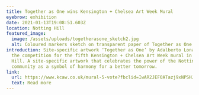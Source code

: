 ```yaml
---
title: Together as One wins Kensington + Chelsea Art Week Mural
eyebrow: exhibition
date: 2021-01-13T19:08:51.603Z
location: Notting Hill
featured_image:
  image: /assets/uploads/togetherasone_sketch2.jpg
  alt: Coloured markers sketch on transparent paper of Together as One mural
introduction: Site-specific artwork ‘Together as One’ by Adalberto Lonardi wins
  the competition for the fifth Kensington + Chelsea Art Week mural in Notting
  Hill. A site-specific artwork that celebrates the power of the Notting Hill
  community as a symbol of harmony for a better tomorrow.
link:
  url: https://www.kcaw.co.uk/mural-5-vote?fbclid=IwAR2JEF0ATazj9xNPSHJCXbrXCzg5jGB-e-k_Ts1UIi-xTrBYo9NW9aV5jHI
  text: Read more
---
```

